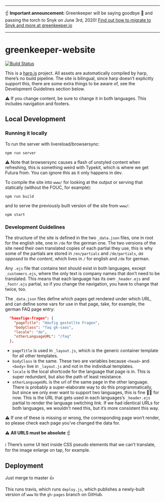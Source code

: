 ***
☝️ **Important announcement:** Greenkeeper will be saying goodbye 👋 and passing the torch to Snyk on June 3rd, 2020! [Find out how to migrate to Snyk and more at greenkeeper.io](https://greenkeeper.io)
***

# greenkeeper-website
[![Build Status](https://travis-ci.org/greenkeeperio/website.svg?branch=master)](https://travis-ci.org/greenkeeperio/website)

This is a [harp.js](http://harpjs.com/) project. All assets are automatically compiled by harp, there’s no build pipeline. The site is bilingual, since harp doesn’t explicitly support this, there are some extra things to be aware of, see the Development Guidelines section below. 

⚠️ If you change content, be sure to change it in both languages. This includes navigation and footers.

## Local Development

### Running it locally

To run the server with livereload/browsersync:

```
npm run server
```

⚠️ Note that browsersync causes a flash of unstyled content when refreshing, this is something weird with Typekit, which is where we get Futura from. You can ignore this as it only happens in dev.

To compile the site into `www/` for looking at the output or serving that statically (without the FOUC, for example):

```
npm run build
```

and to serve the previously built version of the site from `www/`:

```
npm start
```

### Development Guidelines

The structure of the site is defined in the two `_data.json` files, one in root for the english site, one in `/de` for the german one. The two versions of the site need their own translated copies of each partial they use, this is why some of the partials are stored in `/en/partials` and `/de/partials`, _as opposed to the content_, which lives in `/` for english and `/de` for german.

Any `.ejs` file that contains text should exist in both languages, except `_customers.ejs`, where the only text is company names that don’t need to be translated. This means that each language has its own `_header.ejs` and `_footr.ejs` partial, so if you change the navigation, you have to change that twice, too.

The `_data.json` files define which pages get rendered under which URL, and can define some vars for use in that page, take, for example, the german FAQ page entry:

```json
  "haeufige-fragen": {
    "pageTitle": "Häufig gestellte Fragen",
    "bodyClass": "faq gk-saas",
    "locale": "de",
    "otherLanguageURL": "/faq"
  },
```
- `pageTitle` is used in `_layout.js`, which is the generic container template for all other templates.
- `bodyClass` is the same. These two are variables because `<head>` and `<body>` live in `_layout.js` and not in the individual templates.
- `locale` is the local shortcode for the language that page is in. This is super redundant, but also the path of least resistance.
- `otherLanguageURL` is the url of the same page in the other language. There is probably a super-elaborate way to do this programmatically, but since we only ever want to support two languages, this is fine 🐶🔥 for now. This is the URL that gets used in each languages’s `_header.ejs` partial to render the language switching link. If we had identical URLs for both languages, we wouldn’t need this, but it’s more consistent this way.

⚠️ If one of these is missing or wrong, the corresponding page won’t render, so please check each page you’ve changed the data for.

⚠️ **All URLS must be absolute** ☝️

ℹ️ There’s some UI text inside CSS pseudo elements that we can’t translate, for the image enlarge on tap, for example.

## Deployment

Just merge to master 👍

This runs travis, which runs `deploy.js`, which publishes a newly-built version of `www` to the `gh-pages` branch on GitHub.

